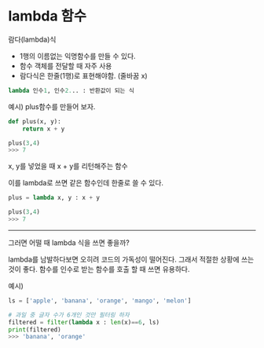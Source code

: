 # lambda 함수

람다(lambda)식
 - 1행의 이름없는 익명함수를 만들 수 있다.
 - 함수 객체를 전달할 때 자주 사용
 - 람다식은 한줄(1행)로 표현해야함. (줄바꿈 x)

```python
lambda 인수1, 인수2... : 반환값이 되는 식
```



예시) plus함수를 만들어 보자.

```python
def plus(x, y):
    return x + y

plus(3,4)
>>> 7
```

x, y를 넣었을 때 x + y를 리턴해주는 함수

이를 lambda로 쓰면 같은 함수인데 한줄로 쓸 수 있다.

```python
plus = lambda x, y : x + y

plus(3,4)
>>> 7
```

---

그러면 어떨 때 lambda 식을 쓰면 좋을까?

lambda를 남발하다보면 오히려 코드의 가독성이 떨어진다. 그래서 적절한 상황에 쓰는 것이 좋다.
함수를 인수로 받는 함수를 호출 할 때 쓰면 유용하다.

예시)

```python
ls = ['apple', 'banana', 'orange', 'mango', 'melon']

# 과일 중 글자 수가 6개인 것만 필터링 하자
filtered = filter(lambda x : len(x)==6, ls)
print(filtered)
>>> 'banana', 'orange'
```







